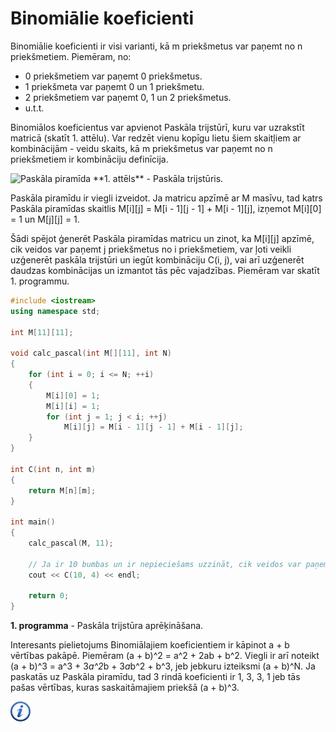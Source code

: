 # Binomiālie koeficienti

Binomiālie koeficienti ir visi varianti, kā m priekšmetus var paņemt no n priekšmetiem. Piemēram, no:

- 0 priekšmetiem var paņemt 0 priekšmetus.
- 1 priekšmeta var paņemt 0 un 1 priekšmetu.
- 2 priekšmetiem var paņemt 0, 1 un 2 priekšmetus.
- u.t.t.

Binomiālos koeficientus var apvienot Paskāla trijstūrī, kuru var uzrakstīt matricā (skatīt 1. attēlu). Var redzēt vienu kopīgu lietu šiem skaitļiem ar kombinācijām - veidu skaits, kā m priekšmetus var paņemt no n priekšmetiem ir kombināciju definīcija. 

<img alt="Paskāla piramīda" src="/media/theory/pascal_pyramid.png" />
**1. attēls** - Paskāla trijstūris.

Paskāla piramīdu ir viegli izveidot. Ja matricu apzīmē ar M masīvu, tad katrs Paskāla piramīdas skaitlis M[i][j] = M[i - 1][j - 1] + M[i - 1][j], izņemot M[i][0] = 1 un M[j][j] = 1.

Šādi spējot ģenerēt Paskāla piramīdas matricu un zinot, ka M[i][j] apzīmē, cik veidos var paņemt j priekšmetus no i priekšmetiem, var ļoti veikli uzģenerēt paskāla trijstūri un iegūt kombināciju C(i, j), vai arī uzģenerēt daudzas kombinācijas un izmantot tās pēc vajadzības. Piemēram var skatīt 1. programmu.

```cpp
#include <iostream>
using namespace std;

int M[11][11];

void calc_pascal(int M[][11], int N)
{
    for (int i = 0; i <= N; ++i)
    {
        M[i][0] = 1;
        M[i][i] = 1;
        for (int j = 1; j < i; ++j)
            M[i][j] = M[i - 1][j - 1] + M[i - 1][j];
    }
}

int C(int n, int m)
{
    return M[n][m];
}

int main()
{
    calc_pascal(M, 11);

    // Ja ir 10 bumbas un ir nepieciešams uzzināt, cik veidos var paņemt 4 bumbas no 10.
    cout << C(10, 4) << endl;

    return 0;
}
```

**1. programma** - Paskāla trijstūra aprēķināšana.

Interesants pielietojums Binomiālajiem koeficientiem ir kāpinot a + b vērtības pakāpē. Piemēram (a + b)^2 = a^2 + 2ab + b^2. Viegli ir arī noteikt (a + b)^3 = a^3 + 3*a^2*b + 3*a*b^2 + b^3, jeb jebkuru izteiksmi (a + b)^N. Ja paskatās uz Paskāla piramīdu, tad 3 rindā koeficienti ir 1, 3, 3, 1 jeb tās pašas vērtības, kuras saskaitāmajiem priekšā (a + b)^3.

<a href="http://en.wikipedia.org/wiki/Binomial_coefficient" target="_blank">![Vairāk informācija](/media/theory/information.png)</a>